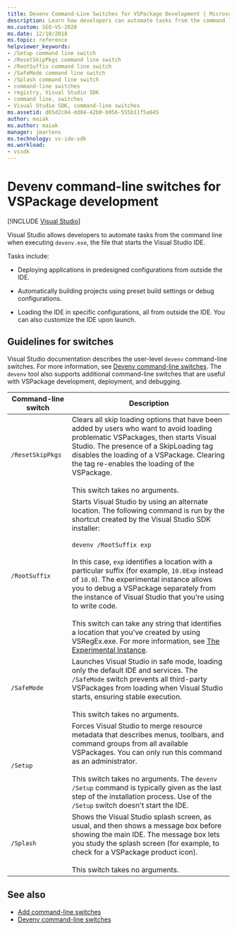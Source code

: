 ```yaml
---
title: Devenv Command-Line Switches for VSPackage Development | Microsoft Docs
description: Learn how developers can automate tasks from the command line when executing devenv.exe, the file that starts the Visual Studio IDE.
ms.custom: SEO-VS-2020
ms.date: 12/10/2018
ms.topic: reference
helpviewer_keywords:
- /Setup command line switch
- /ResetSkipPkgs command line switch
- /RootSuffix command line switch
- /SafeMode command line switch
- /Splash command line switch
- command-line switches
- registry, Visual Studio SDK
- command line, switches
- Visual Studio SDK, command-line switches
ms.assetid: d65d2c04-dd84-42b0-b956-555b11f5a645
author: maiak
ms.author: maiak
manager: jmartens
ms.technology: vs-ide-sdk
ms.workload:
- vssdk
---
```

# Devenv command-line switches for VSPackage development

 [!INCLUDE [Visual Studio](~/includes/applies-to-version/vs-windows-only.md)]

Visual Studio allows developers to automate tasks from the command line when executing `devenv.exe`, the file that starts the Visual Studio IDE.

 Tasks include:

- Deploying applications in predesigned configurations from outside the IDE.

- Automatically building projects using preset build settings or debug configurations.

- Loading the IDE in specific configurations, all from outside the IDE. You can also customize the IDE upon launch.

## Guidelines for switches

Visual Studio documentation describes the user-level `devenv` command-line switches. For more information, see [Devenv command-line switches](../ide/reference/devenv-command-line-switches.md). The `devenv` tool also supports additional command-line switches that are useful with VSPackage development, deployment, and debugging.

| Command-line switch | Description |
|---------------------| - |
| `/ResetSkipPkgs` | Clears all skip loading options that have been added by users who want to avoid loading problematic VSPackages, then starts Visual Studio. The presence of a SkipLoading tag disables the loading of a VSPackage. Clearing the tag re-enables the loading of the VSPackage.<br /><br /> This switch takes no arguments. |
| `/RootSuffix` | Starts Visual Studio by using an alternate location. The following command is run by the shortcut created by the Visual Studio SDK installer:<br /><br /> `devenv /RootSuffix exp`<br /><br /> In this case, `exp` identifies a location with a particular suffix (for example, `10.0Exp` instead of `10.0`). The experimental instance allows you to debug a VSPackage separately from the instance of Visual Studio that you're using to write code.<br /><br /> This switch can take any string that identifies a location that you've created by using VSRegEx.exe. For more information, see [The Experimental Instance](../extensibility/the-experimental-instance.md). |
| `/SafeMode` | Launches Visual Studio in safe mode, loading only the default IDE and services. The `/SafeMode` switch prevents all third-party VSPackages from loading when Visual Studio starts, ensuring stable execution.<br /><br /> This switch takes no arguments. |
| `/Setup` | Forces Visual Studio to merge resource metadata that describes menus, toolbars, and command groups from all available VSPackages. You can only run this command as an administrator. <br /><br /> This switch takes no arguments. The `devenv /Setup` command is typically given as the last step of the installation process. Use of the `/Setup` switch doesn't start the IDE.|
| `/Splash` | Shows the Visual Studio splash screen, as usual, and then shows a message box before showing the main IDE. The message box lets you study the splash screen (for example, to check for a VSPackage product icon).<br /><br /> This switch takes no arguments. |

## See also

- [Add command-line switches](../extensibility/adding-command-line-switches.md)
- [Devenv command-line switches](../ide/reference/devenv-command-line-switches.md)
